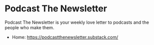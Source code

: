 # Podcast The Newsletter
Podcast The Newsletter is your weekly love letter to podcasts and the people who make them.

* Home: https://podcastthenewsletter.substack.com/
